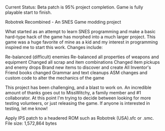Current Status: Beta patch is 95% project completion.  Game is fully playable start to finish.

Robotrek Recombined - An SNES Game modding project

What started as an attempt to learn SNES programming and make a basic hard-type hack of the game has morphed into a much larger project.
This game was a huge favorite of mine as a kid and my interest in programming inspired me to start this work.  Changes include:

Re-balanced (difficult) enemies
Re-balanced all properties of weapons and equipment
Changed all scrap and item combinations
Changed item pickups and enemy drops
Brand new items to discover and create
All Inventor's Friend books changed
Grammar and text cleanups
ASM changes and custom code to alter the mechanics of the game

This project has been challenging, and a blast to work on.  An incredible amount of thanks goes out to MissWitchy, a family member and #1 collaborator.
At this point I'm trying to decide between looking for more testing volunteers, or just releasing the game.  If anyone is interested in testing, let me know!

Apply IPS patch to a headered ROM such as Robotrek (USA).sfc or .smc.  File size: 1,572,864 bytes
